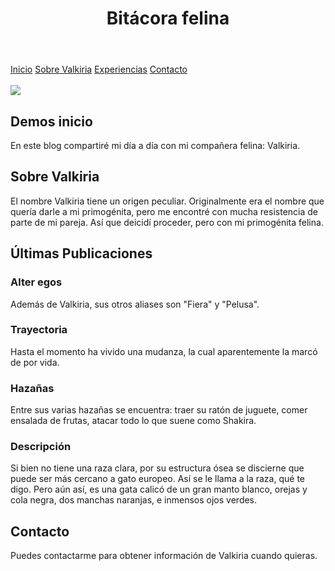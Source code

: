<!DOCTYPE html>
<html lang="es">

<head>
    <meta charset="UTF-8">
    <meta name="viewport" content="width=device-width, initial-scale=1.0">
</head>
<body>

<header>
    <h1>Bitácora felina</h1>
</header>

<nav>
    <a href="#inicio">Inicio</a>
    <a href="#sobre-mi">Sobre Valkiria</a>
    <a href="#publicaciones">Experiencias</a>
    <a href="#contacto">Contacto</a>
</nav><br>
<img src="https://freepngimg.com/thumb/cat/5-2-cat-png-6.png">

<article id="inicio">
    <h2>Demos inicio</h2>
    <p>En este blog compartiré mi día a día con mi compañera felina: Valkiria.</p>
</article>

<article id="sobre-mi">
    <h2>Sobre Valkiria</h2>
    <p>El nombre Valkiria tiene un origen peculiar. Originalmente era el nombre que quería darle a mi primogénita, pero me encontré con mucha resistencia de parte de mi pareja. Así que deicidí proceder, pero con mi primogénita felina.</p>
</article>

<article id="publicaciones">
    <h2>Últimas Publicaciones</h2>
    <h3>Alter egos</h3>
    <p>Además de Valkiria, sus otros aliases son "Fiera" y "Pelusa".</p>
    <h3>Trayectoria</h3>
    <p>Hasta el momento ha vivido una mudanza, la cual aparentemente la marcó de por vida.</p>
    <h3>Hazañas</h3>
    <p>Entre sus varias hazañas se encuentra: traer su ratón de juguete, comer ensalada de frutas, atacar todo lo que suene como Shakira.</p>
    <h3>Descripción</h3>
    <p>Si bien no tiene una raza clara, por su estructura ósea se discierne que puede ser más cercano a gato europeo. Así se le llama a la raza, qué te digo. Pero aún así, es una gata calicó de un gran manto blanco, orejas y cola negra, dos manchas naranjas, e inmensos ojos verdes.</p>
</article>

<article id="contacto">
    <h2>Contacto</h2>
    <p>Puedes contactarme para obtener información de Valkiria cuando quieras.</p>
</article>

</body>
</html>
